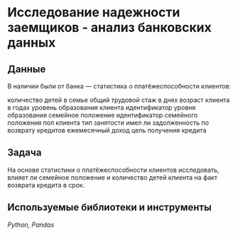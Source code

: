 # Исследование надежности заемщиков - анализ банковских данных

## Данные
В наличии были от банка — статистика о платёжеспособности клиентов:

количество детей в семье
общий трудовой стаж в днях
возраст клиента в годах
уровень образования клиента
идентификатор уровня образования
семейное положение
идентификатор семейного положения
пол клиента
тип занятости
имел ли задолженность по возврату кредитов
ежемесячный доход
цель получения кредита


## Задача
На основе статистики о платёжеспособности клиентов исследовать, влияет ли семейное положение и количество детей клиента на факт возврата кредита в срок.

## Используемые библиотеки и инструменты
*Python, Pandas*
